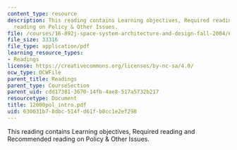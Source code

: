 ```yaml
---
content_type: resource
description: This reading contains Learning objectives, Required reading and Recommended
  reading on Policy & Other Issues.
file: /courses/16-892j-space-system-architecture-and-design-fall-2004/630031b78dbc514fd61fb8cc1e2ef298_12000pol_intro.pdf
file_size: 33316
file_type: application/pdf
learning_resource_types:
- Readings
license: https://creativecommons.org/licenses/by-nc-sa/4.0/
ocw_type: OCWFile
parent_title: Readings
parent_type: CourseSection
parent_uid: cdd17381-3670-14fb-4ae8-517a5732b217
resourcetype: Document
title: 12000pol_intro.pdf
uid: 630031b7-8dbc-514f-d61f-b8cc1e2ef298
---
```

This reading contains Learning objectives, Required reading and Recommended reading on Policy & Other Issues.
